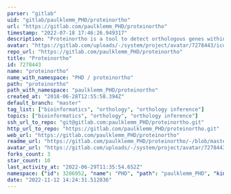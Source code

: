 ```yaml
---
parser: "gitlab"
uid: "gitlab/paulklemm_PHD/proteinortho"
url: "https://gitlab.com/paulklemm_PHD/proteinortho"
timestamp: "2022-07-18 17:46:26.949317"
description: "Proteinortho is a tool to detect orthologous genes within different species. [(Download)](https://gitlab.com/paulklemm_PHD/proteinortho/-/archive/master/proteinortho-master.tar.gz)"
avatar: "https://gitlab.com/uploads/-/system/project/avatar/7278443/icon4.png"
repo_url: "https://gitlab.com/paulklemm_PHD/proteinortho"
title: "Proteinortho"
id: 7278443
name: "proteinortho"
name_with_namespace: "PHD / proteinortho"
path: "proteinortho"
path_with_namespace: "paulklemm_PHD/proteinortho"
created_at: "2018-06-28T12:55:58.394Z"
default_branch: "master"
tag_list: ["bioinformatics", "orthology", "orthology inference"]
topics: ["bioinformatics", "orthology", "orthology inference"]
ssh_url_to_repo: "git@gitlab.com:paulklemm_PHD/proteinortho.git"
http_url_to_repo: "https://gitlab.com/paulklemm_PHD/proteinortho.git"
web_url: "https://gitlab.com/paulklemm_PHD/proteinortho"
readme_url: "https://gitlab.com/paulklemm_PHD/proteinortho/-/blob/master/README.md"
avatar_url: "https://gitlab.com/uploads/-/system/project/avatar/7278443/icon4.png"
forks_count: 3
star_count: 10
last_activity_at: "2022-06-29T11:35:54.652Z"
namespace: {"id": 3286952, "name": "PHD", "path": "paulklemm_PHD", "kind": "group", "full_path": "paulklemm_PHD", "parent_id": null, "avatar_url": null, "web_url": "https://gitlab.com/groups/paulklemm_PHD"}
date: "2022-11-12 14:24:31.512836"
---
```

